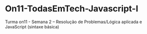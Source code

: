 # On11-TodasEmTech-Javascript-I
Turma on11 - Semana 2 – Resolução de Problemas/Lógica aplicada e JavaScript (sintaxe básica)

